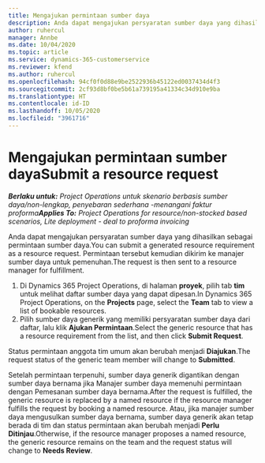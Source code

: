 ```yaml
---
title: Mengajukan permintaan sumber daya
description: Anda dapat mengajukan persyaratan sumber daya yang dihasilkan sebagai permintaan sumber daya. Permintaan tersebut kemudian dikirim ke manajer sumber daya untuk pemenuhan.
author: ruhercul
manager: Annbe
ms.date: 10/04/2020
ms.topic: article
ms.service: dynamics-365-customerservice
ms.reviewer: kfend
ms.author: ruhercul
ms.openlocfilehash: 94cf0f0d88e9be2522936b45122ed0037434d4f3
ms.sourcegitcommit: 2cf93d8bf0be5b61a739195a41334c34d910e9ba
ms.translationtype: HT
ms.contentlocale: id-ID
ms.lasthandoff: 10/05/2020
ms.locfileid: "3961716"
---
```

# <a name="submit-a-resource-request"></a><span data-ttu-id="29449-104">Mengajukan permintaan sumber daya</span><span class="sxs-lookup"><span data-stu-id="29449-104">Submit a resource request</span></span>

<span data-ttu-id="29449-105">_**Berlaku untuk:** Project Operations untuk skenario berbasis sumber daya/non-lengkap, penyebaran sederhana -menangani faktur proforma_</span><span class="sxs-lookup"><span data-stu-id="29449-105">_**Applies To:** Project Operations for resource/non-stocked based scenarios, Lite deployment - deal to proforma invoicing_</span></span>

<span data-ttu-id="29449-106">Anda dapat mengajukan persyaratan sumber daya yang dihasilkan sebagai permintaan sumber daya.</span><span class="sxs-lookup"><span data-stu-id="29449-106">You can submit a generated resource requirement as a resource request.</span></span> <span data-ttu-id="29449-107">Permintaan tersebut kemudian dikirim ke manajer sumber daya untuk pemenuhan.</span><span class="sxs-lookup"><span data-stu-id="29449-107">The request is then sent to a resource manager for fulfillment.</span></span>

1. <span data-ttu-id="29449-108">Di Dynamics 365 Project Operations, di halaman **proyek**, pilih tab **tim** untuk melihat daftar sumber daya yang dapat dipesan.</span><span class="sxs-lookup"><span data-stu-id="29449-108">In Dynamics 365 Project Operations, on the **Projects** page, select the **Team** tab to view a list of bookable resources.</span></span> 
2. <span data-ttu-id="29449-109">Pilih sumber daya generik yang memiliki persyaratan sumber daya dari daftar, lalu klik **Ajukan Permintaan**.</span><span class="sxs-lookup"><span data-stu-id="29449-109">Select the generic resource that has a resource requirement from the list, and then click **Submit Request**.</span></span>

<span data-ttu-id="29449-110">Status permintaan anggota tim umum akan berubah menjadi **Diajukan**.</span><span class="sxs-lookup"><span data-stu-id="29449-110">The request status of the generic team member will change to **Submitted**.</span></span>

<span data-ttu-id="29449-111">Setelah permintaan terpenuhi, sumber daya generik digantikan dengan sumber daya bernama jika Manajer sumber daya memenuhi permintaan dengan Pemesanan sumber daya bernama.</span><span class="sxs-lookup"><span data-stu-id="29449-111">After the request is fulfilled, the generic resource is replaced by a named resource if the resource manager fulfills the request by booking a named resource.</span></span> <span data-ttu-id="29449-112">Atau, jika manajer sumber daya mengusulkan sumber daya bernama, sumber daya generik akan tetap berada di tim dan status permintaan akan berubah menjadi **Perlu Ditinjau**.</span><span class="sxs-lookup"><span data-stu-id="29449-112">Otherwise, if the resource manager proposes a named resource, the generic resource remains on the team and the request status will change to **Needs Review**.</span></span>
